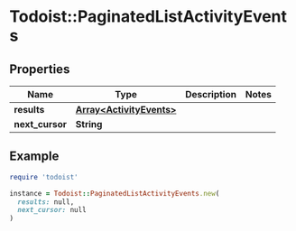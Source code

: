 # Todoist::PaginatedListActivityEvents

## Properties

| Name | Type | Description | Notes |
| ---- | ---- | ----------- | ----- |
| **results** | [**Array&lt;ActivityEvents&gt;**](ActivityEvents.md) |  |  |
| **next_cursor** | **String** |  |  |

## Example

```ruby
require 'todoist'

instance = Todoist::PaginatedListActivityEvents.new(
  results: null,
  next_cursor: null
)
```

